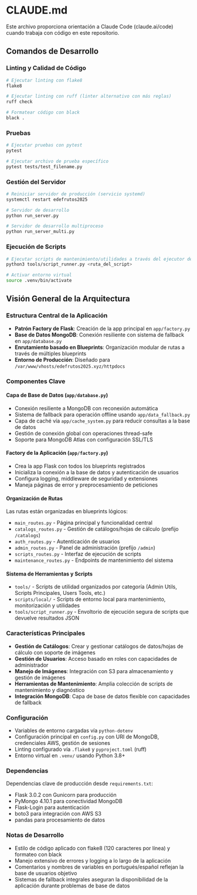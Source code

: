 # CLAUDE.md

Este archivo proporciona orientación a Claude Code (claude.ai/code) cuando trabaja con código en este repositorio.

## Comandos de Desarrollo

### Linting y Calidad de Código
```bash
# Ejecutar linting con flake8
flake8

# Ejecutar linting con ruff (linter alternativo con más reglas)
ruff check

# Formatear código con black
black .
```

### Pruebas
```bash
# Ejecutar pruebas con pytest
pytest

# Ejecutar archivo de prueba específico
pytest tests/test_filename.py
```

### Gestión del Servidor
```bash
# Reiniciar servidor de producción (servicio systemd)
systemctl restart edefrutos2025

# Servidor de desarrollo
python run_server.py

# Servidor de desarrollo multiproceso
python run_server_multi.py
```

### Ejecución de Scripts
```bash
# Ejecutar scripts de mantenimiento/utilidades a través del ejecutor de scripts
python3 tools/script_runner.py <ruta_del_script>

# Activar entorno virtual
source .venv/bin/activate
```

## Visión General de la Arquitectura

### Estructura Central de la Aplicación
- **Patrón Factory de Flask**: Creación de la app principal en `app/factory.py`
- **Base de Datos MongoDB**: Conexión resiliente con sistema de fallback en `app/database.py`
- **Enrutamiento basado en Blueprints**: Organización modular de rutas a través de múltiples blueprints
- **Entorno de Producción**: Diseñado para `/var/www/vhosts/edefrutos2025.xyz/httpdocs`

### Componentes Clave

#### Capa de Base de Datos (`app/database.py`)
- Conexión resiliente a MongoDB con reconexión automática
- Sistema de fallback para operación offline usando `app/data_fallback.py`
- Capa de caché vía `app/cache_system.py` para reducir consultas a la base de datos
- Gestión de conexión global con operaciones thread-safe
- Soporte para MongoDB Atlas con configuración SSL/TLS

#### Factory de la Aplicación (`app/factory.py`)
- Crea la app Flask con todos los blueprints registrados
- Inicializa la conexión a la base de datos y autenticación de usuarios
- Configura logging, middleware de seguridad y extensiones
- Maneja páginas de error y preprocesamiento de peticiones

#### Organización de Rutas
Las rutas están organizadas en blueprints lógicos:
- `main_routes.py` - Página principal y funcionalidad central
- `catalogs_routes.py` - Gestión de catálogos/hojas de cálculo (prefijo `/catalogs`)
- `auth_routes.py` - Autenticación de usuarios
- `admin_routes.py` - Panel de administración (prefijo `/admin`)
- `scripts_routes.py` - Interfaz de ejecución de scripts
- `maintenance_routes.py` - Endpoints de mantenimiento del sistema

#### Sistema de Herramientas y Scripts
- `tools/` - Scripts de utilidad organizados por categoría (Admin Utils, Scripts Principales, Users Tools, etc.)
- `scripts/local/` - Scripts de entorno local para mantenimiento, monitorización y utilidades
- `tools/script_runner.py` - Envoltorio de ejecución segura de scripts que devuelve resultados JSON

### Características Principales
- **Gestión de Catálogos**: Crear y gestionar catálogos de datos/hojas de cálculo con soporte de imágenes
- **Gestión de Usuarios**: Acceso basado en roles con capacidades de administrador
- **Manejo de Imágenes**: Integración con S3 para almacenamiento y gestión de imágenes
- **Herramientas de Mantenimiento**: Amplia colección de scripts de mantenimiento y diagnóstico
- **Integración MongoDB**: Capa de base de datos flexible con capacidades de fallback

### Configuración
- Variables de entorno cargadas vía `python-dotenv`
- Configuración principal en `config.py` con URI de MongoDB, credenciales AWS, gestión de sesiones
- Linting configurado vía `.flake8` y `pyproject.toml` (ruff)
- Entorno virtual en `.venv/` usando Python 3.8+

### Dependencias
Dependencias clave de producción desde `requirements.txt`:
- Flask 3.0.2 con Gunicorn para producción
- PyMongo 4.10.1 para conectividad MongoDB
- Flask-Login para autenticación
- boto3 para integración con AWS S3
- pandas para procesamiento de datos

### Notas de Desarrollo
- Estilo de código aplicado con flake8 (120 caracteres por línea) y formateo con black
- Manejo extensivo de errores y logging a lo largo de la aplicación
- Comentarios y nombres de variables en portugués/español reflejan la base de usuarios objetivo
- Sistemas de fallback integrales aseguran la disponibilidad de la aplicación durante problemas de base de datos